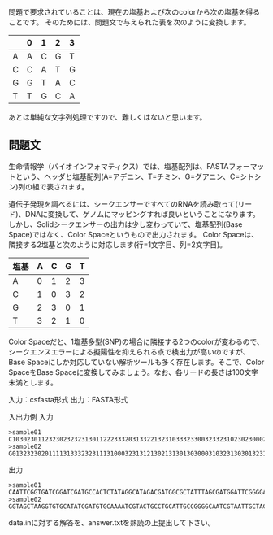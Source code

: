 問題で要求されていることは、現在の塩基および次のcolorから次の塩基を得ることです。
そのためには、問題文で与えられた表を次のように変換します。

| |0|1|2|3|
|:--|:--|:--|:--|:--|
|A|A|C|G|T|
|C|C|A|T|G|
|G|G|T|A|C|
|T|T|G|C|A|

あとは単純な文字列処理ですので、難しくはないと思います。

## 問題文

生命情報学（バイオインフォマティクス）では、塩基配列は、FASTAフォーマットという、ヘッダと塩基配列(A=アデニン、T=チミン、G=グアニン、C=シトシン)列の組で表されます。

遺伝子発現を調べるには、シークエンサーですべてのRNAを読み取って(リード)、DNAに変換して、ゲノムにマッピングすれば良いということになります。しかし、Solidシークエンサーの出力は少し変わっていて、塩基配列(Base Space)ではなく、Color Spaceというもので出力されます。
Color Spaceは、隣接する2塩基と次のように対応します(行=1文字目、列=2文字目)。

|塩基|A|C|G|T|
|:--|:--|:--|:--|:--|
|A|0|1|2|3|
|C|1|0|3|2|
|G|2|3|0|1|
|T|3|2|1|0|

Color Spaceだと、1塩基多型(SNP)の場合に隣接する2つのcolorが変わるので、シークエンスエラーによる擬陽性を抑えられる点で検出力が高いのですが、Base Spaceにしか対応していない解析ツールも多く存在します。そこで、Color SpaceをBase Spaceに変換してみましょう。なお、各リードの長さは100文字未満とします。

入力：csfasta形式
出力：FASTA形式

入出力例
入力

```
>sample01
C103023011232302323231301122233320313322132310333233003233231023023000231223
>sample02
G013232302011113133323231113100032313121302131301303000310323130301323123032
```

出力

```
>sample01
CAATTCGGTGATCGGATCGATGCCACTCTATAGGCATAGACGATGGCGCTATTTAGCGATGGATTCGGGGATGAGC
>sample02
GGTAGCTAAGGTGTGCATATCGATGTGCAAAATCGTACTGCCTGCATTGCCGGGGCAATCGTAATTGCTACTAATC
```

data.inに対する解答を、answer.txtを熟読の上提出して下さい。
